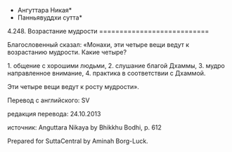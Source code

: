 * Ангуттара Никая*
* Панньявуддхи сутта*

4\.248\. Возрастание мудрости
\=\=\=\=\=\=\=\=\=\=\=\=\=\=\=\=\=\=\=\=\=\=\=\=\=\=\=

Благословенный сказал: «Монахи, эти четыре вещи ведут к возрастанию мудрости\. Какие четыре?

1\. общение с хорошими людьми,
2\. слушание благой Дхаммы,
3\. мудро направленное внимание,
4\. практика в соответствии с Дхаммой\.

Эти четыре вещи ведут к росту мудрости»\.

Перевод с английского: SV

редакция перевода: 24\.10\.2013

источник: Anguttara Nikaya by Bhikkhu Bodhi, p\. 612

Prepared for SuttaCentral by Aminah Borg\-Luck\.